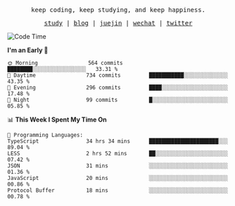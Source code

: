 <p align="center">
  <samp>
    <span>keep coding, keep studying, and keep happiness.</span>
  </samp>
</p>

<p align="center">
  <samp>
    <a href="https://github.com/ouduidui/fe-study">study</a> |
    <a href="https://deweyou.me">blog</a>  |
    <a href="https://juejin.cn/user/4309700183594366">juejin</a> |
    <a href="https://user-images.githubusercontent.com/54696834/165071004-6509e3f2-90c3-448c-9d92-3da42b0c2021.jpeg">wechat</a> |
    <a href="https://twitter.com/ouduidui">twitter</a>
  </samp>
</p>

<!--START_SECTION:waka-->
![Code Time](http://img.shields.io/badge/Code%20Time-2%2C545%20hrs%2025%20mins-blue)

**I'm an Early 🐤** 

```text
🌞 Morning                564 commits         ████████░░░░░░░░░░░░░░░░░   33.31 % 
🌆 Daytime                734 commits         ███████████░░░░░░░░░░░░░░   43.35 % 
🌃 Evening                296 commits         ████░░░░░░░░░░░░░░░░░░░░░   17.48 % 
🌙 Night                  99 commits          █░░░░░░░░░░░░░░░░░░░░░░░░   05.85 % 
```


📊 **This Week I Spent My Time On** 

```text
💬 Programming Languages: 
TypeScript               34 hrs 34 mins      ██████████████████████░░░   89.04 % 
LESS                     2 hrs 52 mins       ██░░░░░░░░░░░░░░░░░░░░░░░   07.42 % 
JSON                     31 mins             ░░░░░░░░░░░░░░░░░░░░░░░░░   01.36 % 
JavaScript               20 mins             ░░░░░░░░░░░░░░░░░░░░░░░░░   00.86 % 
Protocol Buffer          18 mins             ░░░░░░░░░░░░░░░░░░░░░░░░░   00.78 % 
```


<!--END_SECTION:waka-->

